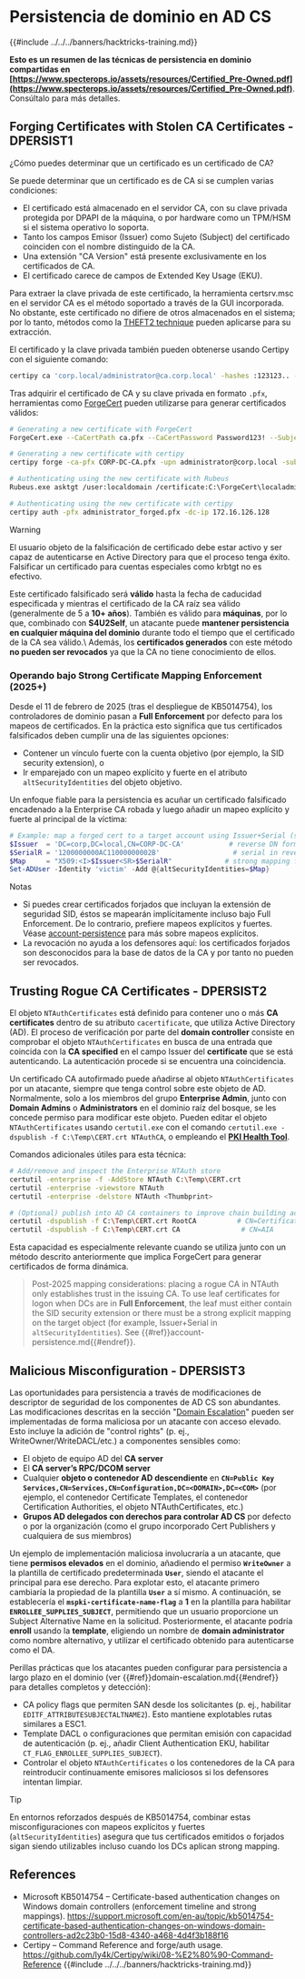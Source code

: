 # Persistencia de dominio en AD CS

{{#include ../../../banners/hacktricks-training.md}}

**Esto es un resumen de las técnicas de persistencia en dominio compartidas en [https://www.specterops.io/assets/resources/Certified_Pre-Owned.pdf](https://www.specterops.io/assets/resources/Certified_Pre-Owned.pdf)**. Consúltalo para más detalles.

## Forging Certificates with Stolen CA Certificates - DPERSIST1

¿Cómo puedes determinar que un certificado es un certificado de CA?

Se puede determinar que un certificado es de CA si se cumplen varias condiciones:

- El certificado está almacenado en el servidor CA, con su clave privada protegida por DPAPI de la máquina, o por hardware como un TPM/HSM si el sistema operativo lo soporta.
- Tanto los campos Emisor (Issuer) como Sujeto (Subject) del certificado coinciden con el nombre distinguido de la CA.
- Una extensión "CA Version" está presente exclusivamente en los certificados de CA.
- El certificado carece de campos de Extended Key Usage (EKU).

Para extraer la clave privada de este certificado, la herramienta certsrv.msc en el servidor CA es el método soportado a través de la GUI incorporada. No obstante, este certificado no difiere de otros almacenados en el sistema; por lo tanto, métodos como la [THEFT2 technique](certificate-theft.md#user-certificate-theft-via-dpapi-theft2) pueden aplicarse para su extracción.

El certificado y la clave privada también pueden obtenerse usando Certipy con el siguiente comando:
```bash
certipy ca 'corp.local/administrator@ca.corp.local' -hashes :123123.. -backup
```
Tras adquirir el certificado de CA y su clave privada en formato `.pfx`, herramientas como [ForgeCert](https://github.com/GhostPack/ForgeCert) pueden utilizarse para generar certificados válidos:
```bash
# Generating a new certificate with ForgeCert
ForgeCert.exe --CaCertPath ca.pfx --CaCertPassword Password123! --Subject "CN=User" --SubjectAltName localadmin@theshire.local --NewCertPath localadmin.pfx --NewCertPassword Password123!

# Generating a new certificate with certipy
certipy forge -ca-pfx CORP-DC-CA.pfx -upn administrator@corp.local -subject 'CN=Administrator,CN=Users,DC=CORP,DC=LOCAL'

# Authenticating using the new certificate with Rubeus
Rubeus.exe asktgt /user:localdomain /certificate:C:\ForgeCert\localadmin.pfx /password:Password123!

# Authenticating using the new certificate with certipy
certipy auth -pfx administrator_forged.pfx -dc-ip 172.16.126.128
```
> [!WARNING]
> El usuario objeto de la falsificación de certificado debe estar activo y ser capaz de autenticarse en Active Directory para que el proceso tenga éxito. Falsificar un certificado para cuentas especiales como krbtgt no es efectivo.

Este certificado falsificado será **válido** hasta la fecha de caducidad especificada y mientras el certificado de la CA raíz sea válido (generalmente de 5 a **10+ años**). También es válido para **máquinas**, por lo que, combinado con **S4U2Self**, un atacante puede **mantener persistencia en cualquier máquina del dominio** durante todo el tiempo que el certificado de la CA sea válido.\ Además, los **certificados generados** con este método **no pueden ser revocados** ya que la CA no tiene conocimiento de ellos.

### Operando bajo Strong Certificate Mapping Enforcement (2025+)

Desde el 11 de febrero de 2025 (tras el despliegue de KB5014754), los controladores de dominio pasan a **Full Enforcement** por defecto para los mapeos de certificados. En la práctica esto significa que tus certificados falsificados deben cumplir una de las siguientes opciones:

- Contener un vínculo fuerte con la cuenta objetivo (por ejemplo, la SID security extension), o
- Ir emparejado con un mapeo explícito y fuerte en el atributo `altSecurityIdentities` del objeto objetivo.

Un enfoque fiable para la persistencia es acuñar un certificado falsificado encadenado a la Enterprise CA robada y luego añadir un mapeo explícito y fuerte al principal de la víctima:
```powershell
# Example: map a forged cert to a target account using Issuer+Serial (strong mapping)
$Issuer  = 'DC=corp,DC=local,CN=CORP-DC-CA'           # reverse DN format expected by AD
$SerialR = '1200000000AC11000000002B'                  # serial in reversed byte order
$Map     = "X509:<I>$Issuer<SR>$SerialR"             # strong mapping format
Set-ADUser -Identity 'victim' -Add @{altSecurityIdentities=$Map}
```
Notas
- Si puedes crear certificados forjados que incluyan la extensión de seguridad SID, éstos se mapearán implícitamente incluso bajo Full Enforcement. De lo contrario, prefiere mapeos explícitos y fuertes. Véase
[account-persistence](account-persistence.md) para más sobre mapeos explícitos.
- La revocación no ayuda a los defensores aquí: los certificados forjados son desconocidos para la base de datos de la CA y por tanto no pueden ser revocados.

## Trusting Rogue CA Certificates - DPERSIST2

El objeto `NTAuthCertificates` está definido para contener uno o más **CA certificates** dentro de su atributo `cacertificate`, que utiliza Active Directory (AD). El proceso de verificación por parte del **domain controller** consiste en comprobar el objeto `NTAuthCertificates` en busca de una entrada que coincida con la **CA specified** en el campo Issuer del **certificate** que se está autenticando. La autenticación procede si se encuentra una coincidencia.

Un certificado CA autofirmado puede añadirse al objeto `NTAuthCertificates` por un atacante, siempre que tenga control sobre este objeto de AD. Normalmente, solo a los miembros del grupo **Enterprise Admin**, junto con **Domain Admins** o **Administrators** en el dominio raíz del bosque, se les concede permiso para modificar este objeto. Pueden editar el objeto `NTAuthCertificates` usando `certutil.exe` con el comando `certutil.exe -dspublish -f C:\Temp\CERT.crt NTAuthCA`, o empleando el [**PKI Health Tool**](https://docs.microsoft.com/en-us/troubleshoot/windows-server/windows-security/import-third-party-ca-to-enterprise-ntauth-store#method-1---import-a-certificate-by-using-the-pki-health-tool).

Comandos adicionales útiles para esta técnica:
```bash
# Add/remove and inspect the Enterprise NTAuth store
certutil -enterprise -f -AddStore NTAuth C:\Temp\CERT.crt
certutil -enterprise -viewstore NTAuth
certutil -enterprise -delstore NTAuth <Thumbprint>

# (Optional) publish into AD CA containers to improve chain building across the forest
certutil -dspublish -f C:\Temp\CERT.crt RootCA          # CN=Certification Authorities
certutil -dspublish -f C:\Temp\CERT.crt CA               # CN=AIA
```
Esta capacidad es especialmente relevante cuando se utiliza junto con un método descrito anteriormente que implica ForgeCert para generar certificados de forma dinámica.

> Post-2025 mapping considerations: placing a rogue CA in NTAuth only establishes trust in the issuing CA. To use leaf certificates for logon when DCs are in **Full Enforcement**, the leaf must either contain the SID security extension or there must be a strong explicit mapping on the target object (for example, Issuer+Serial in `altSecurityIdentities`). See {{#ref}}account-persistence.md{{#endref}}.

## Malicious Misconfiguration - DPERSIST3

Las oportunidades para persistencia a través de modificaciones de descriptor de seguridad de los componentes de AD CS son abundantes. Las modificaciones descritas en la sección "[Domain Escalation](domain-escalation.md)" pueden ser implementadas de forma maliciosa por un atacante con acceso elevado. Esto incluye la adición de "control rights" (p. ej., WriteOwner/WriteDACL/etc.) a componentes sensibles como:

- El objeto de equipo AD del **CA server**
- El **CA server’s RPC/DCOM server**
- Cualquier **objeto o contenedor AD descendiente** en **`CN=Public Key Services,CN=Services,CN=Configuration,DC=<DOMAIN>,DC=<COM>`** (por ejemplo, el contenedor Certificate Templates, el contenedor Certification Authorities, el objeto NTAuthCertificates, etc.)
- **Grupos AD delegados con derechos para controlar AD CS** por defecto o por la organización (como el grupo incorporado Cert Publishers y cualquiera de sus miembros)

Un ejemplo de implementación maliciosa involucraría a un atacante, que tiene **permisos elevados** en el dominio, añadiendo el permiso **`WriteOwner`** a la plantilla de certificado predeterminada **`User`**, siendo el atacante el principal para ese derecho. Para explotar esto, el atacante primero cambiaría la propiedad de la plantilla **`User`** a sí mismo. A continuación, se establecería el **`mspki-certificate-name-flag`** a **1** en la plantilla para habilitar **`ENROLLEE_SUPPLIES_SUBJECT`**, permitiendo que un usuario proporcione un Subject Alternative Name en la solicitud. Posteriormente, el atacante podría **enroll** usando la **template**, eligiendo un nombre de **domain administrator** como nombre alternativo, y utilizar el certificado obtenido para autenticarse como el DA.

Perillas prácticas que los atacantes pueden configurar para persistencia a largo plazo en el dominio (ver {{#ref}}domain-escalation.md{{#endref}} para detalles completos y detección):

- CA policy flags que permiten SAN desde los solicitantes (p. ej., habilitar `EDITF_ATTRIBUTESUBJECTALTNAME2`). Esto mantiene explotables rutas similares a ESC1.
- Template DACL o configuraciones que permitan emisión con capacidad de autenticación (p. ej., añadir Client Authentication EKU, habilitar `CT_FLAG_ENROLLEE_SUPPLIES_SUBJECT`).
- Controlar el objeto `NTAuthCertificates` o los contenedores de la CA para reintroducir continuamente emisores maliciosos si los defensores intentan limpiar.

> [!TIP]
> En entornos reforzados después de KB5014754, combinar estas misconfiguraciones con mapeos explícitos y fuertes (`altSecurityIdentities`) asegura que tus certificados emitidos o forjados sigan siendo utilizables incluso cuando los DCs aplican strong mapping.



## References

- Microsoft KB5014754 – Certificate-based authentication changes on Windows domain controllers (enforcement timeline and strong mappings). https://support.microsoft.com/en-au/topic/kb5014754-certificate-based-authentication-changes-on-windows-domain-controllers-ad2c23b0-15d8-4340-a468-4d4f3b188f16
- Certipy – Command Reference and forge/auth usage. https://github.com/ly4k/Certipy/wiki/08-%E2%80%90-Command-Reference
{{#include ../../../banners/hacktricks-training.md}}
